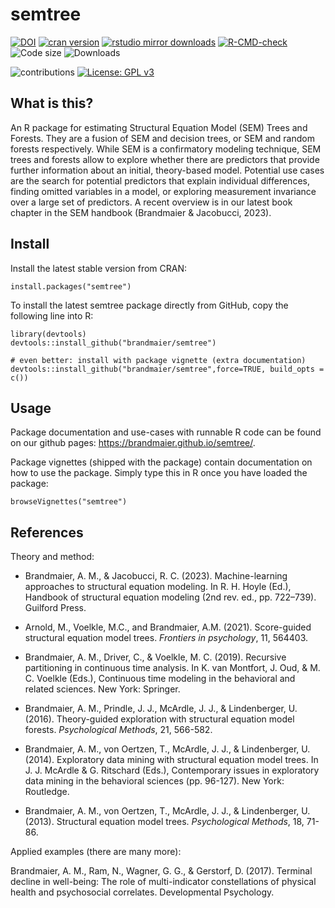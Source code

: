 # semtree

<!-- badges: start -->

[![DOI](https://zenodo.org/badge/DOI/10.5281/zenodo.1116294.svg)](https://doi.org/10.5281/zenodo.1116294)
[![cran
version](http://www.r-pkg.org/badges/version/semtree)](https://cran.r-project.org/package=semtree)
[![rstudio mirror
downloads](http://cranlogs.r-pkg.org/badges/semtree)](https://github.com/r-hub/cranlogs.app)
[![R-CMD-check](https://github.com/brandmaier/semtree/actions/workflows/R-CMD-check.yaml/badge.svg)](https://github.com/brandmaier/semtree/actions/workflows/R-CMD-check.yaml)
![Code
size](https://img.shields.io/github/languages/code-size/brandmaier/semtree.svg)
![Downloads](https://cranlogs.r-pkg.org/badges/grand-total/semtree)
<!-- badges: end -->
![contributions](https://img.shields.io/badge/contributions-welcome-brightgreen.svg?style=flat)
[![License: GPL
v3](https://img.shields.io/badge/License-GPLv3-blue.svg)](https://www.gnu.org/licenses/gpl-3.0)

## What is this?

An R package for estimating Structural Equation Model (SEM) Trees and
Forests. They are a fusion of SEM and decision trees, or SEM and random
forests respectively. While SEM is a confirmatory modeling technique,
SEM trees and forests allow to explore whether there are predictors that
provide further information about an initial, theory-based model.
Potential use cases are the search for potential predictors that explain
individual differences, finding omitted variables in a model, or
exploring measurement invariance over a large set of predictors. A
recent overview is in our latest book chapter in the SEM handbook
(Brandmaier & Jacobucci, 2023).

## Install

Install the latest stable version from CRAN:

    install.packages("semtree")

To install the latest semtree package directly from GitHub, copy the
following line into R:

    library(devtools)
    devtools::install_github("brandmaier/semtree")

    # even better: install with package vignette (extra documentation)
    devtools::install_github("brandmaier/semtree",force=TRUE, build_opts = c())

## Usage

Package documentation and use-cases with runnable R code can be found on
our github pages: <https://brandmaier.github.io/semtree/>.

Package vignettes (shipped with the package) contain documentation on
how to use the package. Simply type this in R once you have loaded the
package:

    browseVignettes("semtree")

## References

Theory and method:

-   Brandmaier, A. M., & Jacobucci, R. C. (2023). Machine-learning
    approaches to structural equation modeling. In R. H. Hoyle (Ed.),
    Handbook of structural equation modeling (2nd rev. ed.,
    pp. 722–739). Guilford Press.

-   Arnold, M., Voelkle, M.C., and Brandmaier, A.M. (2021). Score-guided
    structural equation model trees. *Frontiers in psychology*, 11,
    564403.

-   Brandmaier, A. M., Driver, C., & Voelkle, M. C. (2019). Recursive
    partitioning in continuous time analysis. In K. van Montfort, J.
    Oud, & M. C. Voelkle (Eds.), Continuous time modeling in the
    behavioral and related sciences. New York: Springer.

-   Brandmaier, A. M., Prindle, J. J., McArdle, J. J., &
    Lindenberger, U. (2016). Theory-guided exploration with structural
    equation model forests. *Psychological Methods*, 21, 566-582.

-   Brandmaier, A. M., von Oertzen, T., McArdle, J. J., &
    Lindenberger, U. (2014). Exploratory data mining with structural
    equation model trees. In J. J. McArdle & G. Ritschard (Eds.),
    Contemporary issues in exploratory data mining in the behavioral
    sciences (pp. 96-127). New York: Routledge.

-   Brandmaier, A. M., von Oertzen, T., McArdle, J. J., &
    Lindenberger, U. (2013). Structural equation model trees.
    *Psychological Methods*, 18, 71-86.

Applied examples (there are many more):

Brandmaier, A. M., Ram, N., Wagner, G. G., & Gerstorf, D. (2017).
Terminal decline in well-being: The role of multi-indicator
constellations of physical health and psychosocial correlates.
Developmental Psychology.
